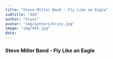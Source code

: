 ```yaml
---
title: "Steve Miller Band - Fly Like an Eagle"
subtitle: "445"
author: "kryss"
avatar: "img/authors/kryss.jpg"
image: "img/445.jpg"
date:
---
```


### Steve Miller Band - Fly Like an Eagle
